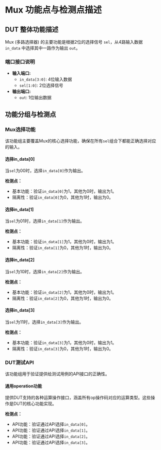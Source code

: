 
# Mux 功能点与检测点描述

## DUT 整体功能描述

Mux (多路选择器) 的主要功能是根据2位的选择信号 `sel`，从4路输入数据 `in_data` 中选择其中一路作为输出 `out`。

### 端口接口说明
- **输入端口:**
  - `in_data[3:0]`: 4位输入数据
  - `sel[1:0]`: 2位选择信号
- **输出端口:**
  - `out`: 1位输出数据

## 功能分组与检测点

### Mux选择功能

<FG-SELECT>

该功能组主要覆盖Mux的核心选择功能，确保在所有`sel`组合下都能正确选择对应的输入。

#### 选择in_data[0]

<FC-SELECT-0>

当`sel`为00时，选择`in_data[0]`作为输出。

**检测点：**
- <CK-BASIC> 基本功能：验证`in_data[0]`为1，其他为0时，输出为1。
- <CK-ISOLATION> 隔离性：验证`in_data[0]`为0，其他为1时，输出为0。

#### 选择in_data[1]

<FC-SELECT-1>

当`sel`为01时，选择`in_data[1]`作为输出。

**检测点：**
- <CK-BASIC> 基本功能：验证`in_data[1]`为1，其他为0时，输出为1。
- <CK-ISOLATION> 隔离性：验证`in_data[1]`为0，其他为1时，输出为0。

#### 选择in_data[2]

<FC-SELECT-2>

当`sel`为10时，选择`in_data[2]`作为输出。

**检测点：**
- <CK-BASIC> 基本功能：验证`in_data[2]`为1，其他为0时，输出为1。
- <CK-ISOLATION> 隔离性：验证`in_data[2]`为0，其他为1时，输出为0。

#### 选择in_data[3]

<FC-SELECT-3>

当`sel`为11时，选择`in_data[3]`作为输出。

**检测点：**
- <CK-BASIC> 基本功能：验证`in_data[3]`为1，其他为0时，输出为1。
- <CK-ISOLATION> 隔离性：验证`in_data[3]`为0，其他为1时，输出为0。

### DUT测试API

<FG-API>

该功能组用于验证提供给测试用例的API接口的正确性。

#### 通用operation功能

<FC-OPERATION>

提供DUT支持的各种运算操作接口，涵盖所有op操作码对应的运算类型。这些操作是DUT的核心功能实现。

**检测点：**
- <CK-SELECT-0> API功能：验证通过API选择`in_data[0]`。
- <CK-SELECT-1> API功能：验证通过API选择`in_data[1]`。
- <CK-SELECT-2> API功能：验证通过API选择`in_data[2]`。
- <CK-SELECT-3> API功能：验证通过API选择`in_data[3]`。
